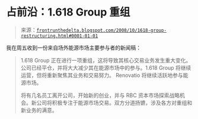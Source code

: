 <!--yml

category: 未分类

date: 2024-05-12 23:38:17

-->

# 占前沿：1.618 Group 重组

> 来源：[`frontrunthedelta.blogspot.com/2008/10/1618-group-restructuring.html#0001-01-01`](https://frontrunthedelta.blogspot.com/2008/10/1618-group-restructuring.html#0001-01-01)

我在周五收到一份来自场外能源市场主要参与者的新闻稿：

> 1.618 Group 正在进行一项重组，这将导致其核心交易业务发生重大变化。公司已经平仓，并将大大减少其在能源市场中的参与。1.618 Group 将继续运营，但将重新聚焦其业务和交易努力。 Renovatio 将继续活跃地参与能源市场。
> 
> 将有几名员工离开公司，开始新的创业，并与 RBC 资本市场探索战略机会。新公司将积极专注于能源市场交易。双方分道扬镳，涉及各方对重组和新业务的满意。
